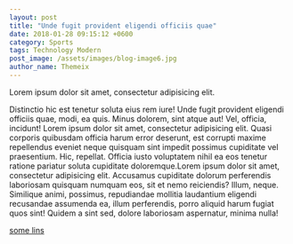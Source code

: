 ```yaml
---
layout: post
title: "Unde fugit provident eligendi officiis quae"
date: 2018-01-28 09:15:12 +0600
category: Sports
tags: Technology Modern
post_image: /assets/images/blog-image6.jpg
author_name: Themeix
---
```

Lorem ipsum dolor sit amet, consectetur adipisicing elit.

 Distinctio hic est tenetur soluta eius rem iure! Unde fugit provident eligendi officiis quae, modi, ea quis. Minus dolorem, sint atque aut! Vel, officia, incidunt! Lorem ipsum dolor sit amet, consectetur adipisicing elit. Quasi corporis quibusdam officia harum error deserunt, est corrupti maxime repellendus eveniet neque quisquam sint impedit possimus cupiditate vel praesentium. Hic, repellat. Officia iusto voluptatem nihil ea eos tenetur ratione pariatur soluta cupiditate doloremque.Lorem ipsum dolor sit amet, consectetur adipisicing elit. Accusamus cupiditate dolorum perferendis laboriosam quisquam numquam eos, sit et nemo reiciendis? Illum, neque. Similique animi, possimus, repudiandae mollitia laudantium eligendi recusandae assumenda ea, illum perferendis, porro aliquid harum fugiat quos sint! Quidem a sint sed, dolore laboriosam aspernatur, minima nulla!

[some lins](https://github.com/)

